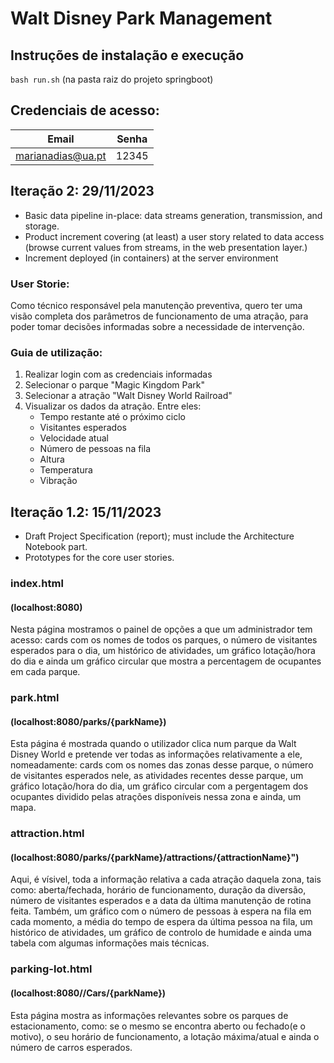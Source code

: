 # Walt Disney Park Management

## Instruções de instalação e execução

`bash run.sh` (na pasta raiz do projeto springboot)

## Credenciais de acesso:

| Email             | Senha  | 
|-------------------|--------|
| marianadias@ua.pt | 12345  |



## Iteração 2: 29/11/2023
- Basic data pipeline in-place: data streams generation, transmission, and storage.
- Product increment covering (at least) a user story related to data access (browse current values from streams, in the web presentation layer.)
- Increment deployed (in containers) at the server environment

### User Storie:
Como técnico responsável pela manutenção preventiva, quero ter uma visão completa dos parâmetros de funcionamento de uma atração, para poder tomar decisões informadas sobre a necessidade de intervenção.


### Guia de utilização:
1) Realizar login com as credenciais informadas
2) Selecionar o parque "Magic Kingdom Park"
3) Selecionar a atração "Walt Disney World Railroad"
4) Visualizar os dados da atração. Entre eles:
    - Tempo restante até o próximo ciclo
    - Visitantes esperados
    - Velocidade atual
    - Número de pessoas na fila
    - Altura
    - Temperatura
    - Vibração





##  Iteração 1.2: 15/11/2023
- Draft Project Specification (report); must include the Architecture Notebook part.
- Prototypes for the core user stories.

### index.html
#### (localhost:8080)


Nesta página mostramos o painel de opções a que um administrador tem acesso: cards com os nomes de todos os parques, o número de visitantes esperados para o dia, um histórico de atividades, um gráfico lotação/hora do dia e ainda um gráfico circular que mostra a percentagem de ocupantes em cada parque.

### park.html
#### (localhost:8080/parks/{parkName})

Esta página é mostrada quando o utilizador clica num parque da Walt Disney World e pretende ver todas as informações relativamente a ele, nomeadamente: cards com os nomes das zonas desse parque, o número de visitantes esperados nele, as atividades recentes desse parque, um gráfico lotação/hora do dia, um gráfico circular com a pergentagem dos ocupantes dividido pelas atrações disponíveis nessa zona e ainda, um mapa.

### attraction.html 
#### (localhost:8080/parks/{parkName}/attractions/{attractionName}")

Aqui, é vísivel, toda a informação relativa a cada atração daquela zona, tais como: aberta/fechada, horário de funcionamento, duração da diversão, número de visitantes esperados e a data da última manutenção de rotina feita. Também, um gráfico com o número de pessoas à espera na fila em cada momento, a média do tempo de espera da última pessoa na fila, um histórico de atividades, um gráfico de controlo de humidade e ainda uma tabela com algumas informações mais técnicas. 

### parking-lot.html 
#### (localhost:8080//Cars/{parkName})

Esta página mostra as informações relevantes sobre os parques de estacionamento, como: se o mesmo se encontra aberto ou fechado(e o motivo), o seu horário de funcionamento, a lotação máxima/atual e ainda o número de carros esperados.
